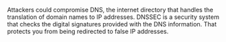 
Attackers could compromise DNS, the internet directory that handles the
translation of domain names to IP addresses. DNSSEC is a security system that
checks the digital signatures provided with the DNS information. That protects
you from being redirected to false IP addresses.
